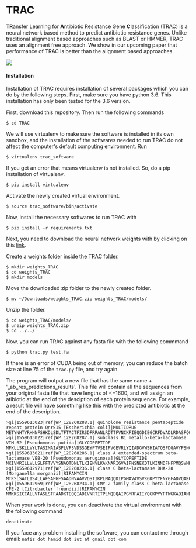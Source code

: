 # TRAC
**TR**ansfer Learning for **A**ntibiotic Resistance Gene **C**lassification (TRAC) is a neural network based method to 
predict antibiotic resistance genes. Unlike traditional alignment based approaches such as BLAST or HMMER, TRAC uses an
alignment free approach. We show in our upcoming paper that performance of TRAC is better than the alignment based approaches. 


![](trac.gif)


#### Installation

Installation of TRAC requires installation of several packages which you can do by the following steps. First, make sure
you have python 3.6. This installation has only been tested for the 3.6 version.

First, download this repository. Then run the following commands

```
$ cd TRAC
```

We will use virtualenv to make sure the software is installed in its own sandbox, and the installation of the softwares 
needed to run TRAC do not affect the computer's default computing environment. Run

```
$ virtualenv trac_software
```

If you get an error that means virtualenv is not installed. So, do a pip installation of virtualenv.

```
$ pip install virtualenv
```

Activate the newly created virtual environment.

```
$ source trac_software/bin/activate
```

Now, install the necessary softwares to run TRAC with

```
$ pip install -r requirements.txt
```

Next, you need to download the neural network weights with by clicking on this 
[link](https://www.dropbox.com/sh/4qztwin2zkehmz0/AAB71w2o-vxKBGNRi709Cx-6a?dl=0). 

Create a weights folder inside the TRAC folder.

```
$ mkdir weights_TRAC
$ cd weights_TRAC
$ mkdir models
```

Move the downloaded zip folder to the newly created folder.

```
$ mv ~/Downloads/weights_TRAC.zip weights_TRAC/models/
```

Unzip the folder.

```
$ cd weights_TRAC/models/
$ unzip weights_TRAC.zip
$ cd ../../
```

Now, you can run TRAC against any fasta file with the following commmand

```
$ python trac.py test.fa
```
If there is an error of CUDA being out of memory, you can reduce the batch size at line 75 of the `trac.py` file, and
try again.


The program will output a new file that has the same name + '_ab_res_predictions_results'. This file will contain all 
the sequences from your original fasta file that have lengths of <=1600, and will assign an atibiotic at the end of
the desciption of each protein sequence. For example, a result file will have something like this with the predicted
antibiotic at the end of the description.

```
>gi|1559613023|ref|WP_128268288.1| quinolone resistance pentapeptide repeat protein QnrS15 [Escherichia coli]|MULTIDRUG
METYNHTYRHHNFSHKDLSDLTFTACTFIRSDFRRANLRDTTFVNCKFIEQGDIEGCRFDVADLRDASFQQCQLAMANFSNANCYGIEFRACDLKGANFSRTNFAHQVSNRMYFCSAFISGCNLSYANMERVCLEKCELFENRWIGTNLAGASLKESDLSRGVFSEDVWGQFSLQGANLCHAELDGLDPRKVDTSGIKIAAWQQELILEALGIVVYPD
>gi|1559613022|ref|WP_128268287.1| subclass B1 metallo-beta-lactamase VIM-62 [Pseudomonas putida]|GLYCOPEPTIDE
MFKLLSKLLVYLTASIMAIASPLVFSVDSSGEYPTVSEIPVGEVRLYQIADGVWSHIATQSFDGAVYPSNGLIVRDGDELLLIDTAWGAKNTAALLAEIEKQIGLPVTRAVSTHFHDDRVGGVDVLRAAGVATYASPSTRRLAEVEGNEIPTHSLEGLSSSGDAVRFGPVELFYPGAAHSTDNLVVYVPSASVLYGGCAIYELSRTSAGNVADADLAEWPTSIERIQQHYPEAQFVIPGHGLPGGLDLLKHTTNVVKAHTNRSVVE
>gi|1559613021|ref|WP_128268286.1| class A extended-spectrum beta-lactamase VEB-20 [Pseudomonas aeruginosa]|GLYCOPEPTIDE
MKIVKRILLVLLSLFFTVVYSNAQTDNLTLKIENVLKAKNARIGVAIFNSNEKDTLKINNDFHFPMQSVMKFPIALAVLSEIDKGNLSFEQKIEITPQDLLPKTWSPIKEEFPNGTTLTIEQILNYTVSESDNIGCDILLKLIGGTDSVQKFLNANHFTDISIKANEEQMHKDWNTQYQNWATPTAMNKLLIDTYNNKNQLLSKKSYDFIWKIMRETTTGSNRLKGQLPKNTIVAHRTGTSGINNGIAAATNDVGVITLPNGQLIFISVFVAESKETSEINEKIISDIAKITWNYYLNK
>gi|1559612971|ref|WP_128268236.1| class C beta-lactamase DHA-28 [Morganella morganii]|RIFAMYCIN
MTKSLSATLISALLAFSAPGFSAADNVAAVVDSTIKPLMAQQDIPGMAVAVSVKGKPYYFNYGFADVQAKQPVTENTLFELGSVSKTFTGVLGAVSVAKKEMTLNDPAAKYQPELALPQWKGITLLDLATYTAGGLPLQVPDAVKNRADLLNFYQQWQPSWQPGDMRLYANSSIGLFGALTANAAGMPYEQLLTARILAPLGLSHTFITVPESAQSQYAYGYKNKKPVRVSPGQLDAESYGVKSASKDMLRWAEMNMEPSRTGNADLEMAMYLAQTRYYKTVAINQGLGWEMYDWPQQKDMIINGVTNEVALQPHPVTDNQVQPYNRASWVHKTGATTGFGAYVAFIPEKQVAIVILANKNYPNTERVKAAQAILSALE
>gi|1559612969|ref|WP_128268234.1| CMY-2 family class C beta-lactamase CFE-2 [Citrobacter freundii]|RIFAMYCIN
MMKKSICCALLVTASLSTFAADKTEQQIADIVNRTITPLMQEQAIPGMRFAIIYQGKPYYFTWGKADIANDRPVTRQTLFELGSVSKTFNGVLGGDAIARGEIKLSDPVTQYWPKLTGKQWLGISLLHLATYTAGGLPLQVPDDVTDKAALLRFYQNWQPQWAPGAKRLYANPSIGLFGALAVKPSGMGYEEAMTKRVLQPLKLAHTWITVPQSEQKDYALGYREGRPVHVSPGQLDAEAYGVKSSLVDMTRWIQANMDASQVQEKTLRQGIEIAQARYWHIGDMYQGLGWEMVNWPVNADSIINGSDSKVALAALPAVEVNPPAPAVKASWVHKTGTSGGFGTYVALVPEKNLVGMMLANKSYPKPARVEAAWRILEKLQ

```

When your work is done, you can deactivate the virtual environment with the following command

```
deactivate
```

If you face any problem installing the software, you can contact me through email: `nafiz dot hamid dot iut at gmail dot com`
